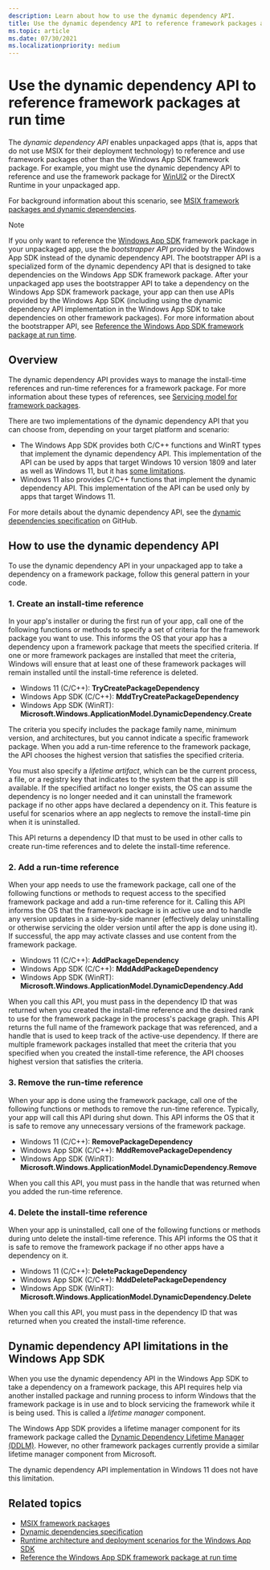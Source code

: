 ```yaml
---
description: Learn about how to use the dynamic dependency API.
title: Use the dynamic dependency API to reference framework packages at run time
ms.topic: article
ms.date: 07/30/2021
ms.localizationpriority: medium
---
```


# Use the dynamic dependency API to reference framework packages at run time

The *dynamic dependency API* enables unpackaged apps (that is, apps that do not use MSIX for their deployment technology) to reference and use framework packages other than the Windows App SDK framework package. For example, you might use the dynamic dependency API to reference and use the framework package for [WinUI2](../../../winui/winui2/index.md) or the DirectX Runtime in your unpackaged app.

For background information about this scenario, see [MSIX framework packages and dynamic dependencies](framework-packages-overview.md).

> [!NOTE]
> If you only want to reference the [Windows App SDK](../../../windows-app-sdk/index.md) framework package in your unpackaged app, use the *bootstrapper API* provided by the Windows App SDK instead of the dynamic dependency API. The bootstrapper API is a specialized form of the dynamic dependency API that is designed to take dependencies on the Windows App SDK framework package. After your unpackaged app uses the bootstrapper API to take a dependency on the Windows App SDK framework package, your app can then use APIs provided by the Windows App SDK (including using the dynamic dependency API implementation in the Windows App SDK to take dependencies on other framework packages). For more information about the bootstrapper API, see [Reference the Windows App SDK framework package at run time](../../../windows-app-sdk/reference-framework-package-run-time.md).

## Overview

The dynamic dependency API provides ways to manage the install-time references and run-time references for a framework package. For more information about these types of references, see [Servicing model for framework packages](framework-packages-overview.md#servicing-model-for-framework-packages).

There are two implementations of the dynamic dependency API that you can choose from, depending on your target platform and scenario:

- The Windows App SDK provides both C/C++ functions and WinRT types that implement the dynamic dependency API. This implementation of the API can be used by apps that target Windows 10 version 1809 and later as well as Windows 11, but it has [some limitations](#dynamic-dependency-api-limitations-in-the-windows-app-sdk).
- Windows 11 also provides C/C++ functions that implement the dynamic dependency API. This implementation of the API can be used only by apps that target Windows 11.

For more details about the dynamic dependency API, see the [dynamic dependencies specification](https://github.com/microsoft/WindowsAppSDK/blob/main/specs/dynamicdependencies/DynamicDependencies.md) on GitHub.

## How to use the dynamic dependency API

To use the dynamic dependency API in your unpackaged app to take a dependency on a framework package, follow this general pattern in your code.

### 1. Create an install-time reference

In your app's installer or during the first run of your app, call one of the following functions or methods to specify a set of criteria for the framework package you want to use. This informs the OS that your app has a dependency upon a framework package that meets the specified criteria. If one or more framework packages are installed that meet the criteria, Windows will ensure that at least one of these framework packages will remain installed until the install-time reference is deleted.

- Windows 11 (C/C++): **TryCreatePackageDependency**
- Windows App SDK (C/C++): **MddTryCreatePackageDependency**
- Windows App SDK (WinRT): **Microsoft.Windows.ApplicationModel.DynamicDependency.Create**

The criteria you specify includes the package family name, minimum version, and architectures, but you cannot indicate a specific framework package. When you add a run-time reference to the framework package, the API chooses the highest version that satisfies the specified criteria.

You must also specify a *lifetime artifact*, which can be the current process, a file, or a registry key that indicates to the system that the app is still available. If the specified artifact no longer exists, the OS can assume the dependency is no longer needed and it can uninstall the framework package if no other apps have declared a dependency on it. This feature is useful for scenarios where an app neglects to remove the install-time pin when it is uninstalled.

This API returns a dependency ID that must to be used in other calls to create run-time references and to delete the install-time reference.

### 2. Add a run-time reference

When your app needs to use the framework package, call one of the following functions or methods to request access to the specified framework package and add a run-time reference for it. Calling this API informs the OS that the framework package is in active use and to handle any version updates in a side-by-side manner (effectively delay uninstalling or otherwise servicing the older version until after the app is done using it). If successful, the app may activate classes and use content from the framework package.

- Windows 11 (C/C++): **AddPackageDependency**
- Windows App SDK (C/C++): **MddAddPackageDependency**
- Windows App SDK (WinRT): **Microsoft.Windows.ApplicationModel.DynamicDependency.Add**

When you call this API, you must pass in the dependency ID that was returned when you created the install-time reference and the desired rank to use for the framework package in the process's package graph. This API returns the full name of the framework package that was referenced, and a handle that is used to keep track of the active-use dependency. If there are multiple framework packages installed that meet the criteria that you specified when you created the install-time reference, the API chooses highest version that satisfies the criteria.

### 3. Remove the run-time reference

When your app is done using the framework package, call one of the following functions or methods to remove the run-time reference. Typically, your app will call this API during shut down. This API informs the OS that it is safe to remove any unnecessary versions of the framework package.

- Windows 11 (C/C++): **RemovePackageDependency**
- Windows App SDK (C/C++): **MddRemovePackageDependency**
- Windows App SDK (WinRT): **Microsoft.Windows.ApplicationModel.DynamicDependency.Remove**

When you call this API, you must pass in the handle that was returned when you added the run-time reference.

### 4. Delete the install-time reference

When your app is uninstalled, call one of the following functions or methods during unto delete the install-time reference. This API informs the OS that it is safe to remove the framework package if no other apps have a dependency on it.

- Windows 11 (C/C++): **DeletePackageDependency**
- Windows App SDK (C/C++): **MddDeletePackageDependency**
- Windows App SDK (WinRT): **Microsoft.Windows.ApplicationModel.DynamicDependency.Delete**

When you call this API, you must pass in the dependency ID that was returned when you created the install-time reference.

## Dynamic dependency API limitations in the Windows App SDK

When you use the dynamic dependency API in the Windows App SDK to take a dependency on a framework package, this API requires help via another installed package and running process to inform Windows that the framework package is in use and to block servicing the framework while it is being used. This is called a *lifetime manager* component.

The Windows App SDK provides a lifetime manager component for its framework package called the [Dynamic Dependency Lifetime Manager (DDLM)](../../../windows-app-sdk/deployment-architecture.md#dynamic-dependency-lifetime-manager-ddlm). However, no other framework packages currently provide a similar lifetime manager component from Microsoft.

The dynamic dependency API implementation in Windows 11 does not have this limitation.

## Related topics

- [MSIX framework packages](framework-packages-overview.md)
- [Dynamic dependencies specification](https://github.com/microsoft/WindowsAppSDK/blob/main/specs/dynamicdependencies/DynamicDependencies.md)
- [Runtime architecture and deployment scenarios for the Windows App SDK](../../../windows-app-sdk/deployment-architecture.md)
- [Reference the Windows App SDK framework package at run time](../../../windows-app-sdk/reference-framework-package-run-time.md)